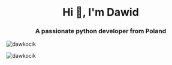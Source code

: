<h1 align="center">Hi 👋, I'm Dawid</h1>
<h3 align="center">A passionate python developer from Poland</h3>

<p align="left"> <img src="https://komarev.com/ghpvc/?username=dawkocik&label=Profile%20views&color=0e75b6&style=flat" alt="dawkocik" /> </p>
<p><img align="left" src="https://github-readme-stats.vercel.app/api/top-langs?username=dawkocik&show_icons=true&locale=en&layout=compact" alt="dawkocik" /></p>

